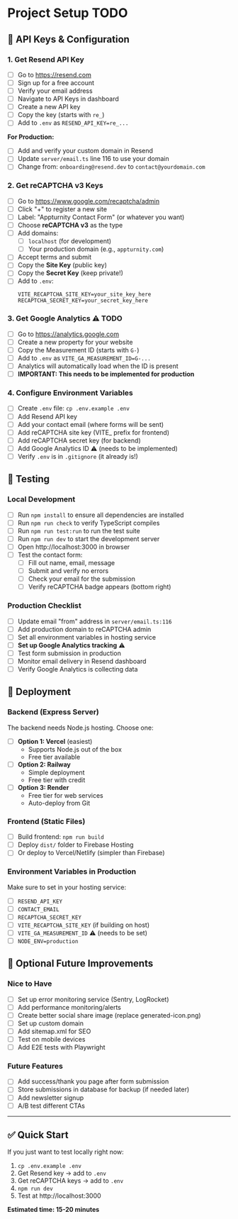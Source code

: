 # Project Setup TODO

## 🔑 API Keys & Configuration

### 1. Get Resend API Key

- [ ] Go to https://resend.com
- [ ] Sign up for a free account
- [ ] Verify your email address
- [ ] Navigate to API Keys in dashboard
- [ ] Create a new API key
- [ ] Copy the key (starts with `re_`)
- [ ] Add to `.env` as `RESEND_API_KEY=re_...`

**For Production:**

- [ ] Add and verify your custom domain in Resend
- [ ] Update `server/email.ts` line 116 to use your domain
- [ ] Change from: `onboarding@resend.dev` to `contact@yourdomain.com`

### 2. Get reCAPTCHA v3 Keys

- [ ] Go to https://www.google.com/recaptcha/admin
- [ ] Click "+" to register a new site
- [ ] Label: "Appturnity Contact Form" (or whatever you want)
- [ ] Choose **reCAPTCHA v3** as the type
- [ ] Add domains:
  - [ ] `localhost` (for development)
  - [ ] Your production domain (e.g., `appturnity.com`)
- [ ] Accept terms and submit
- [ ] Copy the **Site Key** (public key)
- [ ] Copy the **Secret Key** (keep private!)
- [ ] Add to `.env`:
  ```
  VITE_RECAPTCHA_SITE_KEY=your_site_key_here
  RECAPTCHA_SECRET_KEY=your_secret_key_here
  ```

### 3. Get Google Analytics ⚠️ TODO

- [ ] Go to https://analytics.google.com
- [ ] Create a new property for your website
- [ ] Copy the Measurement ID (starts with `G-`)
- [ ] Add to `.env` as `VITE_GA_MEASUREMENT_ID=G-...`
- [ ] Analytics will automatically load when the ID is present
- [ ] **IMPORTANT: This needs to be implemented for production**

### 4. Configure Environment Variables

- [ ] Create `.env` file: `cp .env.example .env`
- [ ] Add Resend API key
- [ ] Add your contact email (where forms will be sent)
- [ ] Add reCAPTCHA site key (VITE\_ prefix for frontend)
- [ ] Add reCAPTCHA secret key (for backend)
- [ ] Add Google Analytics ID ⚠️ (needs to be implemented)
- [ ] Verify `.env` is in `.gitignore` (it already is!)

## 🧪 Testing

### Local Development

- [ ] Run `npm install` to ensure all dependencies are installed
- [ ] Run `npm run check` to verify TypeScript compiles
- [ ] Run `npm run test:run` to run the test suite
- [ ] Run `npm run dev` to start the development server
- [ ] Open http://localhost:3000 in browser
- [ ] Test the contact form:
  - [ ] Fill out name, email, message
  - [ ] Submit and verify no errors
  - [ ] Check your email for the submission
  - [ ] Verify reCAPTCHA badge appears (bottom right)

### Production Checklist

- [ ] Update email "from" address in `server/email.ts:116`
- [ ] Add production domain to reCAPTCHA admin
- [ ] Set all environment variables in hosting service
- [ ] **Set up Google Analytics tracking** ⚠️
- [ ] Test form submission in production
- [ ] Monitor email delivery in Resend dashboard
- [ ] Verify Google Analytics is collecting data

## 🚀 Deployment

### Backend (Express Server)

The backend needs Node.js hosting. Choose one:

- [ ] **Option 1: Vercel** (easiest)
  - Supports Node.js out of the box
  - Free tier available
- [ ] **Option 2: Railway**
  - Simple deployment
  - Free tier with credit
- [ ] **Option 3: Render**
  - Free tier for web services
  - Auto-deploy from Git

### Frontend (Static Files)

- [ ] Build frontend: `npm run build`
- [ ] Deploy `dist/` folder to Firebase Hosting
- [ ] Or deploy to Vercel/Netlify (simpler than Firebase)

### Environment Variables in Production

Make sure to set in your hosting service:

- [ ] `RESEND_API_KEY`
- [ ] `CONTACT_EMAIL`
- [ ] `RECAPTCHA_SECRET_KEY`
- [ ] `VITE_RECAPTCHA_SITE_KEY` (if building on host)
- [ ] `VITE_GA_MEASUREMENT_ID` ⚠️ (needs to be set)
- [ ] `NODE_ENV=production`

## 📝 Optional Future Improvements

### Nice to Have

- [ ] Set up error monitoring service (Sentry, LogRocket)
- [ ] Add performance monitoring/alerts
- [ ] Create better social share image (replace generated-icon.png)
- [ ] Set up custom domain
- [ ] Add sitemap.xml for SEO
- [ ] Test on mobile devices
- [ ] Add E2E tests with Playwright

### Future Features

- [ ] Add success/thank you page after form submission
- [ ] Store submissions in database for backup (if needed later)
- [ ] Add newsletter signup
- [ ] A/B test different CTAs

---

## ✅ Quick Start

If you just want to test locally right now:

1. `cp .env.example .env`
2. Get Resend key → add to `.env`
3. Get reCAPTCHA keys → add to `.env`
4. `npm run dev`
5. Test at http://localhost:3000

**Estimated time: 15-20 minutes**
